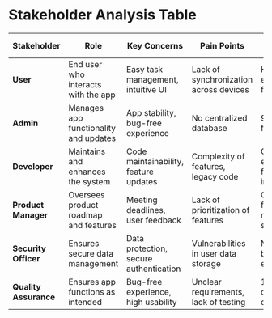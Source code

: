 # Stakeholder Analysis Table

| Stakeholder   | Role                                          | Key Concerns                             | Pain Points                              | Success Metrics                     |
|---------------|-----------------------------------------------|------------------------------------------|------------------------------------------|--------------------------------------|
| **User**      | End user who interacts with the app          | Easy task management, intuitive UI       | Lack of synchronization across devices   | High user engagement, frequent use  |
| **Admin**     | Manages app functionality and updates        | App stability, bug-free experience       | No centralized database                  | 99% uptime, fast bug fixes           |
| **Developer** | Maintains and enhances the system             | Code maintainability, feature updates    | Complexity of features, legacy code      | Clean code, efficient feature implementation |
| **Product Manager** | Oversees product roadmap and features   | Meeting deadlines, user feedback         | Lack of prioritization of features       | On-time feature releases, user satisfaction |
| **Security Officer** | Ensures secure data management         | Data protection, secure authentication   | Vulnerabilities in user data storage     | No security breaches, encrypted data |
| **Quality Assurance** | Ensures app functions as intended      | Bug-free experience, high usability      | Unclear requirements, lack of testing    | 100% test coverage, no critical bugs  |


